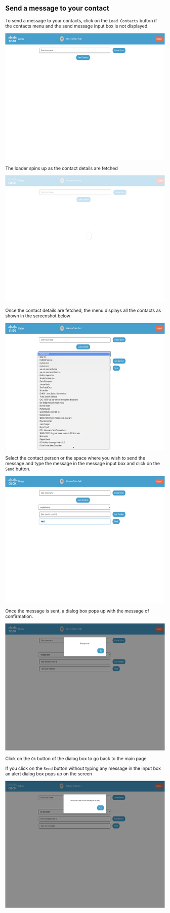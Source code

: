 ## Send a message to your contact

To send a message to your contacts, click on the `Load Contacts` button if the contacts menu and the send message input box is not displayed.

<p align="center">
    <img src="home.png" height="400px" alt="home" />
</p>

The loader spins up as the contact details are fetched

<p align="center">
    <img src="loader.png" height="400px" alt="loader" />
</p>

Once the contact details are fetched, the menu displays all the contacts as shown in the screenshot below

<p align="center">
    <img src="contacts.png" height="400px" alt="contacts" />
</p>

Select the contact person or the space where you wish to send the message and type the message in the message input box and click on the `Send` button.

<p align="center">
    <img src="sendmessage.png" height="400px" alt="send message" />
</p>

Once the message is sent, a dialog box pops up with the message of confirmation.

<p align="center">
    <img src="sentdialog.png" height="400px" alt="sent dialog" />
</p>

Click on the `Ok` button of the dialog box to go back to the main page

If you click on the `Send` button without typing any message in the input box an alert dialog box pops up on the screen

<p align="center">
    <img src="sendmessagealert.png" height="400px" alt="send message alert" />
</p>
